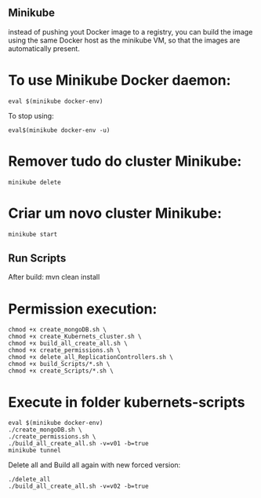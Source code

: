 ## Minikube
instead of pushing yout Docker image to a registry, you can build the image using the same Docker host as the minikube VM, so that the images are automatically present.

# To use Minikube Docker daemon:
```
eval $(minikube docker-env)
```

To stop using:
```
eval$(minikube docker-env -u)
```


# Remover tudo do cluster Minikube:
```
minikube delete
```

# Criar um novo cluster Minikube:
```
minikube start
```

## Run Scripts

After build: mvn clean install

# Permission execution:
```
chmod +x create_mongoDB.sh \
chmod +x create_Kubernets_cluster.sh \
chmod +x build_all_create_all.sh \
chmod +x create_permissions.sh \
chmod +x delete_all_ReplicationControllers.sh \
chmod +x build_Scripts/*.sh \
chmod +x create_Scripts/*.sh \
```

# Execute in folder kubernets-scripts

```
eval $(minikube docker-env)
./create_mongoDB.sh \
./create_permissions.sh \
./build_all_create_all.sh -v=v01 -b=true
minikube tunnel
```

Delete all and Build all again with new forced version:
```
./delete_all
./build_all_create_all.sh -v=v02 -b=true
```


















